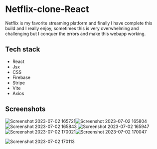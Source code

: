 # Netflix-clone-React
Netflix is my favorite streaming platform  and finally I have complete this build and I really enjoy, sometimes this is very overwhelming and challenging but I conquer the errors and make this webapp working.
<h2>Tech stack </h2>
<ul>
  <li>React</li>
  <li>Jsx</li>
  <li>CSS</li>
  <li>Firebase</li>

  <li>Stripe</li>
  <li>Vite</li>
  <li>Axios</li>
</ul>
<h2>Screenshots </h2>

![Screenshot 2023-07-02 165721](https://github.com/zishanPathan/Netflix-clone-React/assets/121816311/c0268f6b-b0ba-491b-bc1b-1fa5104cc515)![Screenshot 2023-07-02 165804](https://github.com/zishanPathan/Netflix-clone-React/assets/121816311/939b5f64-86f9-46df-b457-49a1f49ccf5f)
![Screenshot 2023-07-02 165843](https://github.com/zishanPathan/Netflix-clone-React/assets/121816311/2eb89336-77c1-4c97-a121-7240d2213134)
![Screenshot 2023-07-02 165947](https://github.com/zishanPathan/Netflix-clone-React/assets/121816311/f93eb1e4-31e7-419c-a8b7-4d93081ed1af)
![Screenshot 2023-07-02 170021](https://github.com/zishanPathan/Netflix-clone-React/assets/121816311/c671a04b-7351-46ab-92ce-d2215880b0df)![Screenshot 2023-07-02 170047](https://github.com/zishanPathan/Netflix-clone-React/assets/121816311/4f928b3b-ca82-4cad-b16f-127aa440846c)

![Screenshot 2023-07-02 170113](https://github.com/zishanPathan/Netflix-clone-React/assets/121816311/2e471e60-59bc-44a5-980c-a60684511529)


